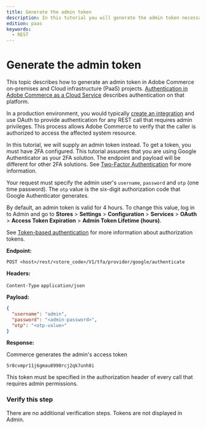 ```yaml
---
title: Generate the admin token
description: In this tutorial you will generate the admin token necessary for other tutorials 
edition: paas
keywords:
  - REST
--- 
```

 
# Generate the admin token

<InlineAlert variant="info" slots="text" />

This topic describes how to generate an admin token in Adobe Commerce on-premises and Cloud infrastructure (PaaS) projects. [Authentication in Adobe Commerce as a Cloud Service](../../authentication/index.md) describes authentication on that platform.

In a production environment, you would typically [create an integration](/get-started/create-integration) and use OAuth to provide authentication for any REST call that requires admin privileges. This process allows Adobe Commerce to verify that the caller is authorized to access the affected system resource.

In this tutorial, we will supply an admin token instead. To get a token, you must have 2FA configured. This tutorial assumes that you are using Google Authenticator as your 2FA solution. The endpoint and payload will be different for other 2FA solutions. See [Two-Factor Authentication](https://developer.adobe.com/commerce/testing/functional-testing-framework/two-factor-authentication/) for more information.

Your request must specify the admin user's `username`, `password` and `otp` (one time password). The `otp` value is the six-digit authorization code that Google Authenticator generates.

By default, an admin token is valid for 4 hours. To change this value, log in to Admin and go to **Stores** > **Settings** > **Configuration** > **Services** > **OAuth** > **Access Token Expiration** > **Admin Token Lifetime (hours)**.

See [Token-based authentication](/get-started/authentication/gs-authentication-token) for more information about authorization tokens.

**Endpoint:**

`POST <host>/rest/<store_code>/V1/tfa/provider/google/authenticate`

**Headers:**

`Content-Type` `application/json`

**Payload:**

```json
{
  "username": "admin",
  "password": "<admin-password>",
  "otp": "<otp-value>"
}
```

**Response:**

Commerce generates the admin's access token

`5r8cvmpr11j6gmau8990rcj2qk7unh8i`

This token must be specified in the authorization header of every call that requires admin permissions.

### Verify this step

There are no additional verification steps. Tokens are not displayed in Admin.
